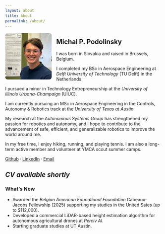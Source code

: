 ```yaml
---
layout: about
title: About
permalink: /about/
---
```


<img src="/assets/michal.jpg" alt="Profile Picture" width="150" align="left" style="margin-right:15px; border-radius:8px;"/>

## Michal P. Podolinsky
I was born in Slovakia and raised in Brussels, Belgium.

I completed my BSc in Aerospace Engineering at *Delft University of Technology* (TU Delft) in the Netherlands.

I pursued a minor in Technology Entrepreneurship at the *University of Illinois Urbana-Champaign* (UIUC).

I am currently pursuing an MSc in Aerospace Engineering in the Controls, Autonomy & Robotics track at the *University of Texas at Austin*.

My research at the *Autonomous Systems Group* has strengthened my passion for robotics and autonomy, and I hope to contribute to the advancement of safe, efficient, and generalizable robotics to improve the world around me.

In my free time, I enjoy hiking, running, and playing tennis. I am also a long-term active member and volunteer at YMCA scout summer camps.

[Github](https://github.com/mpodolinsky) · [LinkedIn](https://www.linkedin.com/in/michal-p-podolinsky/) · [Email](mailto:michal.p.podolinsky@gmail.com)

*CV available shortly*
---

### What’s New
- Awarded the *Belgian American Educational Foundation* Cabeaux-Jacobs Fellowship (2025) supporting my studies in the United Sates (up to $112,000).  
- Developed a commercial LiDAR-based height estimation algorithm for autonomous agricultural drones at *Perciv AI*.
- Starting graduate studies at UT Austin.
